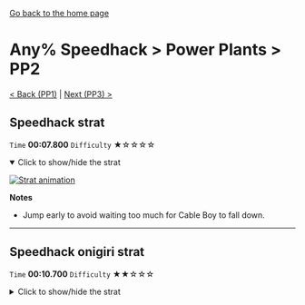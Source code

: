 [Go back to the home page](https://github.com/Doublevil/scbspeedrun)

# Any% Speedhack > Power Plants > PP2

[< Back (PP1)](https://github.com/Doublevil/scbspeedrun/blob/main/levels/any_sh/pp/PP1.md) | [Next (PP3) >](https://github.com/Doublevil/scbspeedrun/blob/main/levels/any_sh/pp/PP3.md)

## Speedhack strat

`Time` **00:07.800** `Difficulty` ★☆☆☆☆
<details open>
  <summary>Click to show/hide the strat</summary>

  [![Strat animation](https://github.com/Doublevil/scbspeedrun/blob/main/media/levels/pp/PP2_S_Strat.webp)](https://github.com/Doublevil/scbspeedrun/blob/main/media/levels/pp/PP2_S_Strat.mp4?raw=true)

  **Notes**
  - Jump early to avoid waiting too much for Cable Boy to fall down.
</details>

---
## Speedhack onigiri strat

`Time` **00:10.700** `Difficulty` ★★☆☆☆
<details>
  <summary>Click to show/hide the strat</summary>

  [![Strat animation](https://github.com/Doublevil/scbspeedrun/blob/main/media/levels/pp/PP2_S_Onigiri.webp)](https://github.com/Doublevil/scbspeedrun/blob/main/media/levels/pp/PP2_S_Onigiri.mp4?raw=true)
</details>
